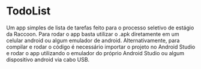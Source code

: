 # TodoList
Um app simples de lista de tarefas feito para o processo seletivo de estágio da Raccoon.
Para rodar o app basta utilizar o .apk diretamente em um celular android ou algum emulador de android. Alternativamente, para compilar e rodar o código é necessário importar o projeto no Android Studio e rodar o app utilizando o emulador do próprio Android Studio ou algum dispositivo android via cabo USB.
